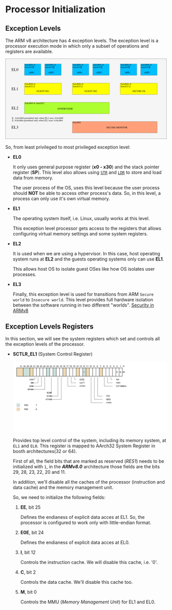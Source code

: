 # Processor Initialization

## Exception Levels

The ARM v8 architecture has 4 exception levels. The exception level is a processor execution mode in which only a subset of operations and registers are available. 

![Exception Levels](/docs/images/exception-levels.png)

So, from least privileged to most privileged exception level:

- **EL0**
	
	It only uses general purpose register (**x0 - x30**) and the stack pointer register (**SP**).
	This level also allows using [`STR`](/docs/instructions.md) and [`LDR`](/docs/instructions.md) to store and load data from memory.
	
	The user process of the OS, uses this level because the user process should **NOT** be able to access other process's data.
	So, in this level, a process can only use it's own virtual memory.
        
- **EL1**
	
	The operating system itself, i.e. Linux, usually works at this level. 
	
	This exception level processor gets access to the registers that allows configuring virtual memory settings and some system registers.
	
- **EL2**
	
	It is used when we are using a hypervisor. In this case, host operating system runs at **EL2** and the guests operating systems only can use **EL1**.
	
	This allows host OS to isolate guest OSes like how OS isolates user processes.

- **EL3**

	Finally, this exception level is used for transitions from ARM `Secure world` to `Insecure world`. This level provides full hardware isolation between the software running in two different "worlds". [Security in ARMv8](https://developer.arm.com/documentation/100935/0100/)

## Exception Levels Registers

In this section, we will see the system registers which set and controls all the exception levels of the processor.

- **SCTLR_EL1** (System Control Register)

	![SCTLR_EL1](/docs/images/sctlr_el1.png)

	Provides top level control of the system, including its memory system, at `EL1` and `EL0`.
	This register is mapped to AArch32 System Register in booth architectures(32 or 64).

	First of all, the field bits that are marked as reserved (*RES1*) needs to be initialized with `1`, in the 	***ARMv8.0*** architecture those fields are the bits 29, 28, 23, 22, 20 and 11.
	
	In addition, we'll disable all the caches of the processor (instruction and data cache) and the memory 		management unit.
	
	So, we need to initialize the following fields:
		
	1. **EE**, bit 25
		
		Defines the endianess of explicit data acces at EL1. So, the processor is configured to work only with little-endian format.
	
	2. **E0E**, bit 24
	
		Defines the endianess of explicit data acces at EL0.
		
	3. **I**, bit 12
	
		Controls the instruction cache. We will disable this cache, i.e. '0'.
		
	4. **C**, bit 2
		
		Controls the data cache. We'll disable this cache too.
	
	5. **M**, bit 0
		
		Controls the MMU (*Memory Management Unit*) for EL1 and EL0.
		
		
			




